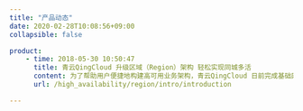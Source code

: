 ```yaml
---
title: "产品动态"
date: 2020-02-28T10:08:56+09:00
collapsible: false

product:
    - time: 2018-05-30 10:50:47
      title: 青云QingCloud 升级区域（Region）架构 轻松实现同城多活
      content: 为了帮助用户便捷地构建高可用业务架构，青云QingCloud 日前完成基础网络架构的升级，企业用户无需搭建隧道服务，即可实现区域（Region）内各可用区之间的高速互联），满足企业对业务系统高可用的需求。目前，在青云公有云北京3区的可用区之间，企业用户可以通过区域内的网络与应用服务，快速实现业务的多可用区部署，轻松构建多活及灾备业务架构。
      url: /high_availability/region/intro/introduction

---
```


<!-- 设置上述参数可生成产品动态页  -->
